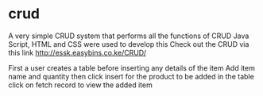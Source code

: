 # crud
A very simple CRUD system that performs all the functions of CRUD
Java Script, HTML and CSS were used to develop this
Check out the CRUD via this link http://essk.easybins.co.ke/CRUD/

First a user creates a table before inserting any details of the item
Add item name and quantity then click insert for the product to be added in the table
click on fetch record to view the added item
